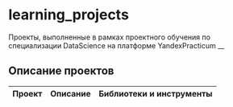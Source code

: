 # learning_projects
 Проекты, выполненные в рамках проектного обучения по специализации DataScience на платформе YandexPracticum
__
## Описание проектов
|Проект|Описание|Библиотеки и инструменты|
|----------------|---------|----------------|
